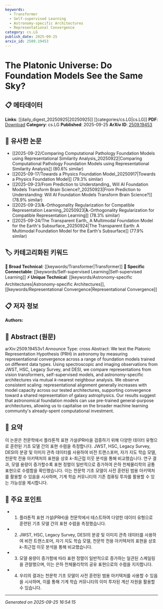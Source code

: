 ```yaml
---
keywords:
  - Transformer
  - Self-supervised Learning
  - Astronomy-specific Architectures
  - Representational Convergence
category: cs.LG
publish_date: 2025-09-25
arxiv_id: 2509.19453
---
```


<!-- KEYWORD_LINKING_METADATA:
{
  "processed_timestamp": "2025-09-25T16:54:15.317812",
  "vocabulary_version": "1.0",
  "selected_keywords": [
    "Transformer",
    "Self-supervised Learning",
    "Astronomy-specific Architectures",
    "Representational Convergence"
  ],
  "rejected_keywords": [],
  "similarity_scores": {
    "Transformer": 0.8,
    "Self-supervised Learning": 0.82,
    "Astronomy-specific Architectures": 0.75,
    "Representational Convergence": 0.78
  },
  "extraction_method": "AI_prompt_based",
  "budget_applied": true,
  "candidates_json": {
    "candidates": [
      {
        "surface": "vision transformers",
        "canonical": "Transformer",
        "aliases": [
          "Vision Transformer",
          "ViT"
        ],
        "category": "broad_technical",
        "rationale": "Transformers are a foundational architecture in machine learning, crucial for linking various model types.",
        "novelty_score": 0.45,
        "connectivity_score": 0.88,
        "specificity_score": 0.7,
        "link_intent_score": 0.8
      },
      {
        "surface": "self-supervised models",
        "canonical": "Self-supervised Learning",
        "aliases": [
          "self-supervised"
        ],
        "category": "specific_connectable",
        "rationale": "Self-supervised learning is a key method for training models without labeled data, relevant across domains.",
        "novelty_score": 0.55,
        "connectivity_score": 0.85,
        "specificity_score": 0.78,
        "link_intent_score": 0.82
      },
      {
        "surface": "astronomy-specific architectures",
        "canonical": "Astronomy-specific Architectures",
        "aliases": [
          "astro architectures"
        ],
        "category": "unique_technical",
        "rationale": "These architectures are tailored for astronomical data, providing unique insights into domain-specific model design.",
        "novelty_score": 0.7,
        "connectivity_score": 0.6,
        "specificity_score": 0.85,
        "link_intent_score": 0.75
      },
      {
        "surface": "representational convergence",
        "canonical": "Representational Convergence",
        "aliases": [
          "convergence of representations"
        ],
        "category": "unique_technical",
        "rationale": "This concept is central to understanding how different models align in their representations, crucial for cross-model analysis.",
        "novelty_score": 0.65,
        "connectivity_score": 0.7,
        "specificity_score": 0.8,
        "link_intent_score": 0.78
      }
    ],
    "ban_list_suggestions": [
      "JWST",
      "HSC",
      "Legacy Survey",
      "DESI"
    ]
  },
  "decisions": [
    {
      "candidate_surface": "vision transformers",
      "resolved_canonical": "Transformer",
      "decision": "linked",
      "scores": {
        "novelty": 0.45,
        "connectivity": 0.88,
        "specificity": 0.7,
        "link_intent": 0.8
      }
    },
    {
      "candidate_surface": "self-supervised models",
      "resolved_canonical": "Self-supervised Learning",
      "decision": "linked",
      "scores": {
        "novelty": 0.55,
        "connectivity": 0.85,
        "specificity": 0.78,
        "link_intent": 0.82
      }
    },
    {
      "candidate_surface": "astronomy-specific architectures",
      "resolved_canonical": "Astronomy-specific Architectures",
      "decision": "linked",
      "scores": {
        "novelty": 0.7,
        "connectivity": 0.6,
        "specificity": 0.85,
        "link_intent": 0.75
      }
    },
    {
      "candidate_surface": "representational convergence",
      "resolved_canonical": "Representational Convergence",
      "decision": "linked",
      "scores": {
        "novelty": 0.65,
        "connectivity": 0.7,
        "specificity": 0.8,
        "link_intent": 0.78
      }
    }
  ]
}
-->

# The Platonic Universe: Do Foundation Models See the Same Sky?

## 📋 메타데이터

**Links**: [[daily_digest_20250925|20250925]] [[categories/cs.LG|cs.LG]]
**PDF**: [Download](https://arxiv.org/pdf/2509.19453.pdf)
**Category**: cs.LG
**Published**: 2025-09-25
**ArXiv ID**: [2509.19453](https://arxiv.org/abs/2509.19453)

## 🔗 유사한 논문
- [[2025-09-22/Comparing Computational Pathology Foundation Models using Representational Similarity Analysis_20250922|Comparing Computational Pathology Foundation Models using Representational Similarity Analysis]] (80.6% similar)
- [[2025-09-17/Towards a Physics Foundation Model_20250917|Towards a Physics Foundation Model]] (79.3% similar)
- [[2025-09-23/From Prediction to Understanding_ Will AI Foundation Models Transform Brain Science?_20250923|From Prediction to Understanding: Will AI Foundation Models Transform Brain Science?]] (78.9% similar)
- [[2025-09-23/$\boldsymbol{\lambda}$-Orthogonality Regularization for Compatible Representation Learning_20250923|$\boldsymbol{\lambda}$-Orthogonality Regularization for Compatible Representation Learning]] (78.3% similar)
- [[2025-09-24/The Transparent Earth_ A Multimodal Foundation Model for the Earth's Subsurface_20250924|The Transparent Earth: A Multimodal Foundation Model for the Earth's Subsurface]] (77.9% similar)

## 🏷️ 카테고리화된 키워드
**🧠 Broad Technical**: [[keywords/Transformer|Transformer]]
**🔗 Specific Connectable**: [[keywords/Self-supervised Learning|Self-supervised Learning]]
**⚡ Unique Technical**: [[keywords/Astronomy-specific Architectures|Astronomy-specific Architectures]], [[keywords/Representational Convergence|Representational Convergence]]

## 📋 저자 정보

**Authors:** 

## 📄 Abstract (원문)

arXiv:2509.19453v1 Announce Type: cross 
Abstract: We test the Platonic Representation Hypothesis (PRH) in astronomy by measuring representational convergence across a range of foundation models trained on different data types. Using spectroscopic and imaging observations from JWST, HSC, Legacy Survey, and DESI, we compare representations from vision transformers, self-supervised models, and astronomy-specific architectures via mutual $k$-nearest neighbour analysis. We observe consistent scaling: representational alignment generally increases with model capacity across our tested architectures, supporting convergence toward a shared representation of galaxy astrophysics. Our results suggest that astronomical foundation models can use pre-trained general-purpose architectures, allowing us to capitalise on the broader machine learning community's already-spent computational investment.

## 📝 요약

이 논문은 천문학에서 플라톤적 표현 가설(PRH)을 검증하기 위해 다양한 데이터 유형으로 훈련된 기초 모델 간의 표현 수렴을 측정합니다. JWST, HSC, Legacy Survey, DESI의 분광 및 이미지 관측 데이터를 사용하여 비전 트랜스포머, 자가 지도 학습 모델, 천문학 전용 아키텍처의 표현을 상호 $k$-최근접 이웃 분석을 통해 비교했습니다. 연구 결과, 모델 용량이 증가할수록 표현 정렬이 일반적으로 증가하여 은하 천체물리학의 공통 표현으로 수렴함을 확인했습니다. 이는 천문학 기초 모델이 사전 훈련된 범용 아키텍처를 활용할 수 있음을 시사하며, 기계 학습 커뮤니티의 기존 컴퓨팅 투자를 활용할 수 있는 가능성을 제시합니다.

## 🎯 주요 포인트

- 1. 플라톤적 표현 가설(PRH)을 천문학에서 테스트하여 다양한 데이터 유형으로 훈련된 기초 모델 간의 표현 수렴을 측정했습니다.
- 2. JWST, HSC, Legacy Survey, DESI의 분광 및 이미지 관측 데이터를 사용하여 비전 트랜스포머, 자기 지도 학습 모델, 천문학 전용 아키텍처의 표현을 상호 $k$-최근접 이웃 분석을 통해 비교했습니다.
- 3. 모델 용량이 증가함에 따라 표현 정렬이 일반적으로 증가하는 일관된 스케일링을 관찰했으며, 이는 은하 천체물리학의 공유 표현으로의 수렴을 지지합니다.
- 4. 우리의 결과는 천문학 기초 모델이 사전 훈련된 범용 아키텍처를 사용할 수 있음을 시사하며, 이를 통해 기계 학습 커뮤니티의 이미 투자된 계산 자원을 활용할 수 있습니다.


---

*Generated on 2025-09-25 16:54:15*